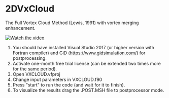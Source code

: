 # 2DVxCloud
The Full Vortex Cloud Method (Lewis, 1991) with vortex merging enhancement.

[![Watch the video](https://img.youtube.com/vi/t9UlMXD7EzA/hqdefault.jpg)](https://www.youtube.com/embed/t9UlMXD7EzA)

1. You should have installed Visual Studio 2017 (or higher version with Fortran compiler) and GiD (https://www.gidsimulation.com/) for postprocessing.
2. Activate one-month free trial license (can be extended two times more for the same period).
3. Open VXCLOUD.vfproj
4. Change input parameters in VXCLOUD.f90
5. Press "start" to run the code (and wait for it to finish).
6. To visualize the results drag the .POST.MSH file to postprocessor mode.

